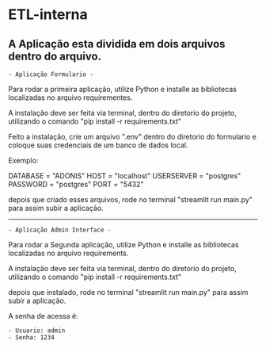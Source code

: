 # ETL-interna

A Aplicação esta dividida em dois arquivos dentro do arquivo.
--------------------------------------------------------------------
	
	- Aplicação Formulario - 

Para rodar a primeira aplicação, utilize Python e installe as bibliotecas localizadas no arquivo requirementes.

A instalação deve ser feita via terminal, dentro do diretorio do projeto, utilizando o comando "pip install -r requirements.txt"

Feito a instalação, crie um arquivo ".env" dentro do diretorio do formulario e coloque suas credenciais de um banco de dados local.

Exemplo: 

DATABASE = "ADONIS"
HOST = "localhost"
USERSERVER = "postgres"
PASSWORD = "postgres"
PORT = "5432"

depois que criado esses arquivos, rode no terminal "streamlit run main.py" para assim subir a aplicação.

--------------------------------------------------------------------

	- Aplicação Admin Interface - 

Para rodar a Segunda aplicação, utilize Python e installe as bibliotecas localizadas no arquivo requirements.

A instalação deve ser feita via terminal, dentro do diretorio do projeto, utilizando o comando "pip install -r requirements.txt"

depois que instalado, rode no terminal "streamlit run main.py" para assim subir a aplicação.

A senha de acessa é: 

	- Usuario: admin
	- Senha: 1234


